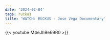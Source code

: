 ```yaml
---
date: '2024-02-04'
tags: ruckus
title: 'WATCH: RUCKUS - Jose Vega Documentary'
---
```


{{< youtube M4eJhBe69R0 >}}